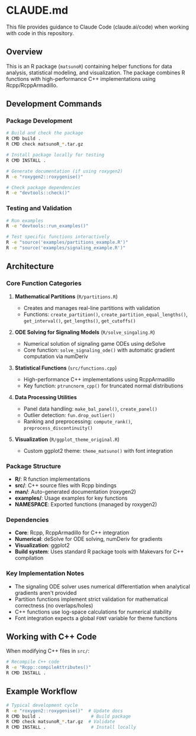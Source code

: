 # CLAUDE.md

This file provides guidance to Claude Code (claude.ai/code) when working with code in this repository.

## Overview
This is an R package (`matsunoR`) containing helper functions for data analysis, statistical modeling, and visualization. The package combines R functions with high-performance C++ implementations using Rcpp/RcppArmadillo.

## Development Commands

### Package Development
```bash
# Build and check the package
R CMD build .
R CMD check matsunoR_*.tar.gz

# Install package locally for testing
R CMD INSTALL .

# Generate documentation (if using roxygen2)
R -e "roxygen2::roxygenise()"

# Check package dependencies
R -e "devtools::check()"
```

### Testing and Validation
```bash
# Run examples
R -e "devtools::run_examples()"

# Test specific functions interactively
R -e "source('examples/partitions_example.R')"
R -e "source('examples/signaling_example.R')"
```

## Architecture

### Core Function Categories

1. **Mathematical Partitions** (`R/partitions.R`)
   - Creates and manages real-line partitions with validation
   - Functions: `create_partition()`, `create_partition_equal_lengths()`, `get_interval()`, `get_lengths()`, `get_cutoffs()`

2. **ODE Solving for Signaling Models** (`R/solve_singaling.R`)
   - Numerical solution of signaling game ODEs using deSolve
   - Core function: `solve_signaling_ode()` with automatic gradient computation via numDeriv

3. **Statistical Functions** (`src/functions.cpp`)
   - High-performance C++ implementations using RcppArmadillo
   - Key function: `ptruncnorm_cpp()` for truncated normal distributions

4. **Data Processing Utilities**
   - Panel data handling: `make_bal_panel()`, `create_panel()`
   - Outlier detection: `fun.drop_outlier()`
   - Ranking and preprocessing: `compute_rank()`, `preprocess_discontinuity()`

5. **Visualization** (`R/ggplot_theme_original.R`)
   - Custom ggplot2 theme: `theme_matsuno()` with font integration

### Package Structure
- **R/**: R function implementations
- **src/**: C++ source files with Rcpp bindings
- **man/**: Auto-generated documentation (roxygen2)
- **examples/**: Usage examples for key functions
- **NAMESPACE**: Exported functions (managed by roxygen2)

### Dependencies
- **Core**: Rcpp, RcppArmadillo for C++ integration
- **Numerical**: deSolve for ODE solving, numDeriv for gradients
- **Visualization**: ggplot2
- **Build system**: Uses standard R package tools with Makevars for C++ compilation

### Key Implementation Notes
- The signaling ODE solver uses numerical differentiation when analytical gradients aren't provided
- Partition functions implement strict validation for mathematical correctness (no overlaps/holes)
- C++ functions use log-space calculations for numerical stability
- Font integration expects a global `FONT` variable for theme functions

## Working with C++ Code
When modifying C++ files in `src/`:
```bash
# Recompile C++ code
R -e "Rcpp::compileAttributes()"
R CMD INSTALL .
```

## Example Workflow
```bash
# Typical development cycle
R -e "roxygen2::roxygenise()"  # Update docs
R CMD build .                   # Build package
R CMD check matsunoR_*.tar.gz  # Validate
R CMD INSTALL .                 # Install locally
```
